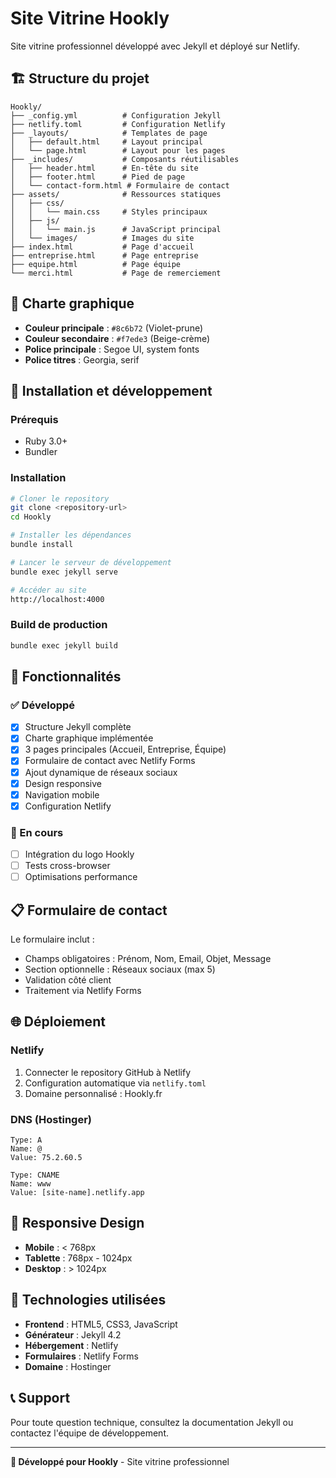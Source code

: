# Site Vitrine Hookly

Site vitrine professionnel développé avec Jekyll et déployé sur Netlify.

## 🏗️ Structure du projet

```
Hookly/
├── _config.yml          # Configuration Jekyll
├── netlify.toml         # Configuration Netlify
├── _layouts/            # Templates de page
│   ├── default.html     # Layout principal
│   └── page.html        # Layout pour les pages
├── _includes/           # Composants réutilisables
│   ├── header.html      # En-tête du site
│   ├── footer.html      # Pied de page
│   └── contact-form.html # Formulaire de contact
├── assets/              # Ressources statiques
│   ├── css/
│   │   └── main.css     # Styles principaux
│   ├── js/
│   │   └── main.js      # JavaScript principal
│   └── images/          # Images du site
├── index.html           # Page d'accueil
├── entreprise.html      # Page entreprise
├── equipe.html          # Page équipe
└── merci.html           # Page de remerciement
```

## 🎨 Charte graphique

- **Couleur principale** : `#8c6b72` (Violet-prune)
- **Couleur secondaire** : `#f7ede3` (Beige-crème)
- **Police principale** : Segoe UI, system fonts
- **Police titres** : Georgia, serif

## 🚀 Installation et développement

### Prérequis
- Ruby 3.0+
- Bundler

### Installation
```bash
# Cloner le repository
git clone <repository-url>
cd Hookly

# Installer les dépendances
bundle install

# Lancer le serveur de développement
bundle exec jekyll serve

# Accéder au site
http://localhost:4000
```

### Build de production
```bash
bundle exec jekyll build
```

## 📝 Fonctionnalités

### ✅ Développé
- [x] Structure Jekyll complète
- [x] Charte graphique implémentée
- [x] 3 pages principales (Accueil, Entreprise, Équipe)
- [x] Formulaire de contact avec Netlify Forms
- [x] Ajout dynamique de réseaux sociaux
- [x] Design responsive
- [x] Navigation mobile
- [x] Configuration Netlify

### 🔄 En cours
- [ ] Intégration du logo Hookly
- [ ] Tests cross-browser
- [ ] Optimisations performance

## 📋 Formulaire de contact

Le formulaire inclut :
- Champs obligatoires : Prénom, Nom, Email, Objet, Message
- Section optionnelle : Réseaux sociaux (max 5)
- Validation côté client
- Traitement via Netlify Forms

## 🌐 Déploiement

### Netlify
1. Connecter le repository GitHub à Netlify
2. Configuration automatique via `netlify.toml`
3. Domaine personnalisé : Hookly.fr

### DNS (Hostinger)
```
Type: A
Name: @
Value: 75.2.60.5

Type: CNAME
Name: www
Value: [site-name].netlify.app
```

## 📱 Responsive Design

- **Mobile** : < 768px
- **Tablette** : 768px - 1024px
- **Desktop** : > 1024px

## 🔧 Technologies utilisées

- **Frontend** : HTML5, CSS3, JavaScript
- **Générateur** : Jekyll 4.2
- **Hébergement** : Netlify
- **Formulaires** : Netlify Forms
- **Domaine** : Hostinger

## 📞 Support

Pour toute question technique, consultez la documentation Jekyll ou contactez l'équipe de développement.

---

**🔧 Développé pour Hookly** - Site vitrine professionnel